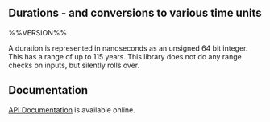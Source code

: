## Durations - and conversions to various time units

%%VERSION%%

A duration is represented in nanoseconds as an unsigned 64 bit integer.  This has a range of up to 115 years.  This library does not do any range checks on inputs, but silently rolls over.

## Documentation

[API Documentation](https://hannesm.github.io/durations/doc/) is available online.
